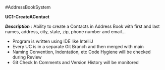 #AddressBookSystem

**UC1-CreateAContact**

**_Description_** : Ability to create a Contacts in Address Book with first and last names, address, city, state, zip, phone number and email...
- Program is written using IDE like IntelliJ
- Every UC is in a separate Git Branch and then merged with main
- Naming Convention, Indentation, etc Code Hygiene will be checked during
  Review
- Git Check In Comments and Version History will be monitored